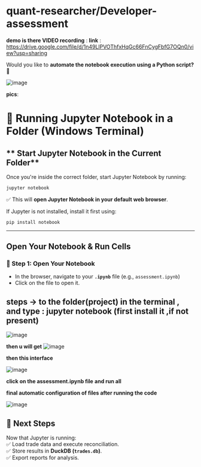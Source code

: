 # quant-researcher/Developer-assessment

**demo is there VIDEO recording** :
**link** : 
https://drive.google.com/file/d/1n49LlPVOThfxHqGc66FnCygFbfG7OQn0/view?usp=sharing 


Would you like to **automate the notebook execution using a Python script?** 🚀


![image](https://github.com/user-attachments/assets/c9511122-39a6-411c-8797-d0789d4d1913)

**pics**: 

# **📌 Running Jupyter Notebook in a Folder (Windows Terminal)**  


## ** Start Jupyter Notebook in the Current Folder**  

Once you're inside the correct folder, start Jupyter Notebook by running:  
```bash
jupyter notebook
```
✅ This will **open Jupyter Notebook in your default web browser**.

If Jupyter is not installed, install it first using:  
```bash
pip install notebook
```

---

## **Open Your Notebook & Run Cells**  

### **🔹 Step 1: Open Your Notebook**
- In the browser, navigate to your **`.ipynb`** file (e.g., `assessment.ipynb`)  
- Click on the file to open it.  

steps -> to the folder(project)  in the terminal , and type : jupyter notebook (first install it ,if not present)
---
![image](https://github.com/user-attachments/assets/f78b0d59-a0e5-4fe4-8beb-2e072e9d15f7)

**then 
u will get**
![image](https://github.com/user-attachments/assets/a1bbf93c-e23a-4a47-8672-a66e4e6e5aaf)


**then this interface**

![image](https://github.com/user-attachments/assets/9876aa92-381a-48e0-813a-324d1d96ed87)


**click on the assessment.ipynb file**
**and run all**

**final automatic configuration of files after running the code** 

![image](https://github.com/user-attachments/assets/00413bc5-d890-483d-9c72-f4c0436d4d17)

## **🚀 Next Steps**  
Now that Jupyter is running:  
✅ Load trade data and execute reconciliation.  
✅ Store results in **DuckDB (`trades.db`)**.  
✅ Export reports for analysis.




  



